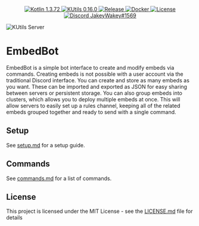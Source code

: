 <p align="center">
  <a href="https://kotlinlang.org/">
    <img src="https://img.shields.io/badge/Kotlin-1.3.72-blue.svg?logo=Kotlin" alt="Kotlin 1.3.72">
  </a>
  <a href="https://gitlab.com/Aberrantfox/KUtils">
    <img src="https://img.shields.io/badge/KUtils-0.16.0-blue.svg?logo=" alt="KUtils 0.16.0">
  </a>
  <a href="https://GitHub.com/JakeJMattson/EmbedBot/releases/">
    <img src="https://img.shields.io/github/release/JakeJMattson/EmbedBot.svg?label=Release" alt="Release">
  </a>
  <a href="https://hub.docker.com/repository/docker/jakejmattson/embedbot/tags?page=1">
    <img src="https://img.shields.io/docker/cloud/build/jakejmattson/embedbot.svg?label=Docker&logo=docker" alt="Docker">
  </a>
  <a href="LICENSE.md">
    <img src="https://img.shields.io/github/license/JakeJMattson/EmbedBot.svg?label=License" alt="License">
  </a>
  <a href="https://discordapp.com/users/254786431656919051/">
    <img src="https://img.shields.io/badge/Personal-JakeyWakey%231569-%2300BFFF.svg?logo=discord" alt="Discord JakeyWakey#1569">
  </a>
</p>

![KUtils Server](https://discordapp.com/api/guilds/453208597082406912/widget.png?style=banner2)

# EmbedBot
EmbedBot is a simple bot interface to create and modify embeds via commands. Creating embeds is not possible with a user account via the traditional Discord interface. You can create and store as many embeds as you want. These can be imported and exported as JSON for easy sharing between servers or persistent storage. You can also group embeds into clusters, which allows you to deploy multiple embeds at once. This will allow servers to easily set up a rules channel, keeping all of the related embeds grouped together and ready to send with a single command.

## Setup
See [setup.md](setup.md) for a setup guide.

## Commands
See [commands.md](commands.md) for a list of commands.

## License
This project is licensed under the MIT License - see the [LICENSE.md](LICENSE.md) file for details
